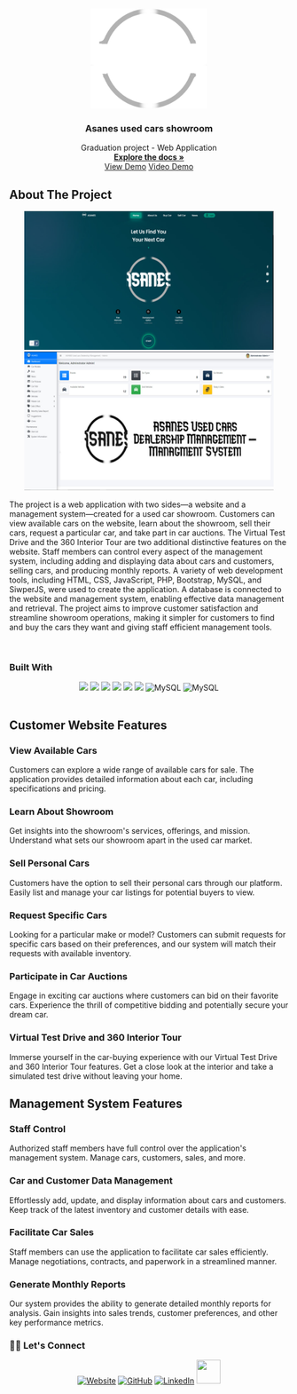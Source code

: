 <!-- Improved compatibility of back to top link: See: https://github.com/othneildrew/Best-README-Template/pull/73 -->
<a name="readme-top"></a>
<!--
*** Thanks for checking out the Best-README-Template. If you have a suggestion
*** that would make this better, please fork the repo and create a pull request
*** or simply open an issue with the tag "enhancement".
*** Don't forget to give the project a star!
*** Thanks again! Now go create something AMAZING! :D
-->

<!-- PROJECT LOGO -->
<br />
<div align="center">
  <a href="https://github.com/asanes19">
    <img src="Readme/whitelogo.png" alt="Logo" width="210" height="180">
  </a>

  <h3 align="center">Asanes used cars showroom</h3>

  <p align="center">
Graduation project - Web Application
    <br />
    <a href="https://github.com/asanes19/GraduationProject"><strong>Explore the docs »</strong></a>
    <br />
    <a href="http://asanes.epizy.com/">View Demo</a>
    <a href="https://amazing-pudding-61a0d0.netlify.app/">Video Demo</a>
  </p>
</div>

<!-- ABOUT THE PROJECT -->
## About The Project

<p align="center">
  <a href="https://github.com/asanes19">
    <img src="Readme/clint.jpg" alt="Clint" width="450" height="250">
    <img src="Readme/admin.jpg" alt="Clint" width="450" height="250">
  </a>
</p>

The project is a web application with two sides—a website and a management system—created for a used car showroom. Customers can view available cars on the website, learn about the showroom, sell their cars, request a particular car, and take part in car auctions. The Virtual Test Drive and the 360 Interior Tour are two additional distinctive features on the website. Staff members can control every aspect of the management system, including adding and displaying data about cars and customers, selling cars, and producing monthly reports. A variety of web development tools, including HTML, CSS, JavaScript, PHP, Bootstrap, MySQL, and SiwperJS, were used to create the application. 
A database is connected to the website and management system, enabling effective data management and retrieval. The project aims to improve customer satisfaction and streamline showroom operations, making it simpler for customers to find and buy the cars they want and giving staff efficient management tools.

<br>

### Built With

<p align="center" style="cursor: pointer;">
<img src="https://img.shields.io/badge/javascript%20-%23323330.svg?&style=for-the-badge&logo=javascript&logoColor=%23F7DF1E">
<img src="https://img.shields.io/badge/html5%20-%23E34F26.svg?&style=for-the-badge&logo=html5&logoColor=white">
<img src="https://img.shields.io/badge/css3%20-%231572B6.svg?&style=for-the-badge&logo=css3&logoColor=white">
  <img src="https://img.shields.io/static/v1?style=for-the-badge&message=PHP&color=777BB4&logo=PHP&logoColor=FFFFFF&label=">
  <img src="https://img.shields.io/badge/bootstrap%20-%23563D7C.svg?&style=for-the-badge&logo=bootstrap&logoColor=white">
<img src="https://img.shields.io/static/v1?style=for-the-badge&amp;message=SwiperJS&amp;color=6332F6&amp;logo=Swiper&amp;logoColor=FFFFFF&amp;label=">
<img alt="MySQL" src="https://img.shields.io/badge/MySQL-%2300f.svg?style=for-the-badge&logo=MySQL&logoColor=white">
<img alt="MySQL" src="https://img.shields.io/badge/Ajax-%2300f.svg?style=for-the-badge&logo=Ajax&logoColor=white">

 
<br>
<br>

## Customer Website Features

### View Available Cars

Customers can explore a wide range of available cars for sale. The application provides detailed information about each car, including specifications and pricing.

### Learn About Showroom

Get insights into the showroom's services, offerings, and mission. Understand what sets our showroom apart in the used car market.

### Sell Personal Cars

Customers have the option to sell their personal cars through our platform. Easily list and manage your car listings for potential buyers to view.

### Request Specific Cars

Looking for a particular make or model? Customers can submit requests for specific cars based on their preferences, and our system will match their requests with available inventory.

### Participate in Car Auctions

Engage in exciting car auctions where customers can bid on their favorite cars. Experience the thrill of competitive bidding and potentially secure your dream car.

### Virtual Test Drive and 360 Interior Tour

Immerse yourself in the car-buying experience with our Virtual Test Drive and 360 Interior Tour features. Get a close look at the interior and take a simulated test drive without leaving your home.

## Management System Features

### Staff Control

Authorized staff members have full control over the application's management system. Manage cars, customers, sales, and more.

### Car and Customer Data Management

Effortlessly add, update, and display information about cars and customers. Keep track of the latest inventory and customer details with ease.

### Facilitate Car Sales

Staff members can use the application to facilitate car sales efficiently. Manage negotiations, contracts, and paperwork in a streamlined manner.

### Generate Monthly Reports

Our system provides the ability to generate detailed monthly reports for analysis. Gain insights into sales trends, customer preferences, and other key performance metrics.

 

<h3> 🙋‍♀️ Let's Connect </h3>
<p  align="center">
<a href="https://animated-dodol-f567aa.netlify.app/"><img src="https://img.icons8.com/bubbles/50/000000/web.png" alt="Website"/></a>
<a href="https://github.com/asanes19"><img src="https://img.icons8.com/bubbles/50/000000/github.png" alt="GitHub"/></a>
<a href="https://www.linkedin.com/in/abdelrahmansherif1930/"><img src="https://img.icons8.com/bubbles/50/000000/linkedin.png" alt="LinkedIn"/></a>
<a href="https://twitter.com/ASANES19"><img src="https://www.cdnlogo.com/logos/t/96/twitter-icon.svg" width='43px' height='43px' padding='5px'></a>
</p>



